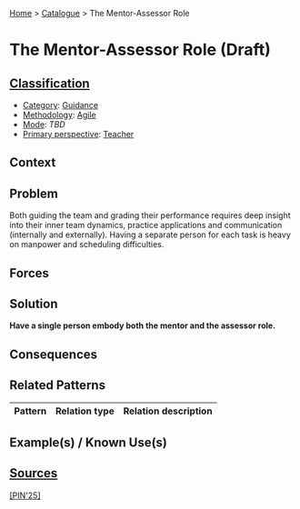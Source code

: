 [Home](../README.md) > [Catalogue](../Patterns_catalogue.md) > The Mentor-Assessor Role

# The Mentor-Assessor Role (Draft)

## [Classification](facets/facets.md)

- [Category](facets/categories/categories.md): [Guidance](facets/categories/Guidance.md)
- [Methodology](facets/methodologies/methodologies.md): [Agile](facets/methodologies/Agile.md)
- [Mode](facets/modes/modes.md): *TBD*
- [Primary perspective](facets/perspectives/perspectives.md): [Teacher](facets/perspectives/Teacher.md)

## Context

## Problem

Both guiding the team and grading their performance requires deep insight into their inner team dynamics, practice applications and communication (internally and externally). Having a separate person for each task is heavy on manpower and scheduling difficulties.

## Forces

## Solution

**Have a single person embody both the mentor and the assessor role.**

## Consequences

## Related Patterns

|Pattern|Relation type|Relation description|
|--|--|--|
 
## Example(s) / Known Use(s)

## [Sources](../References.md)

[[PIN'25]](publications/pin25/pin25.md)

